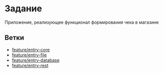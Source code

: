 # Задание
Приложение, реализующее функционал формирования чека в магазине
## Ветки 
- [feature/entry-core](https://github.com/pashpashovich/TestTask/tree/feature/entry-core)
- [feature/entry-file](#инструкция-по-запуску)
- [feature/entry-database](#технологии)
- [feature/entry-rest](#инструкция-по-запуску)


